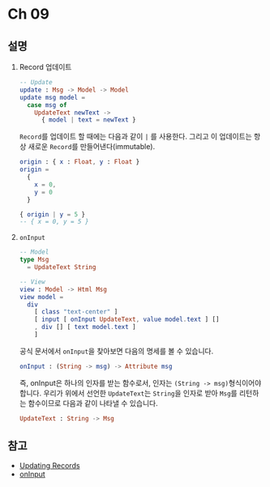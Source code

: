 # Ch 09

## 설명

1. Record 업데이트

    ```elm
    -- Update
    update : Msg -> Model -> Model
    update msg model =
      case msg of
        UpdateText newText ->
          { model | text = newText }
    ```

    `Record`를 업데이트 할 때에는 다음과 같이 `|` 를 사용한다. 그리고 이 업데이트는 항상 새로운 `Record`를 만들어낸다(immutable).
    ```elm
    origin : { x : Float, y : Float }
    origin =
      {
        x = 0,
        y = 0
      }

    { origin | y = 5 }
    -- { x = 0, y = 5 }
    ```

2. `onInput`

    ```elm
    -- Model
    type Msg
      = UpdateText String
    
    -- View
    view : Model -> Html Msg
    view model =
      div
        [ class "text-center" ]
        [ input [ onInput UpdateText, value model.text ] []
        , div [] [ text model.text ]
        ]
    ```

    공식 문서에서 `onInput`을 찾아보면 다음의 명세를 볼 수 있습니다.
    ```elm
    onInput : (String -> msg) -> Attribute msg
    ```

    즉, onInput은 하나의 인자를 받는 함수로서, 인자는 `(String -> msg)`형식이어야 합니다. 우리가 위에서 선언한 `UpdateText`는 `String`을 인자로 받아 `Msg`를 리턴하는 함수이므로 다음과 같이 나타낼 수 있습니다.
    ```elm
    UpdateText : String -> Msg
    ```


## 참고

  * [Updating Records](https://elm-lang.org/docs/records#updating-records)
  * [onInput](https://package.elm-lang.org/packages/elm/html/latest/Html-Events#onInput)